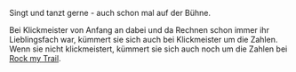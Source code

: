 Singt und tanzt gerne - auch schon mal auf der Bühne.

Bei Klickmeister von Anfang an dabei und da Rechnen schon immer ihr Lieblingsfach war, kümmert sie sich auch bei Klickmeister um die Zahlen. Wenn sie nicht klickmeistert, kümmert sie sich auch noch um die Zahlen bei [Rock my Trail](https://rockmytrail.de).